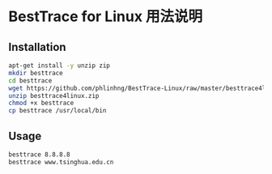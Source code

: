# BestTrace for Linux 用法说明

## Installation
```sh
apt-get install -y unzip zip
mkdir besttrace
cd besttrace
wget https://github.com/phlinhng/BestTrace-Linux/raw/master/besttrace4linux.zip
unzip besttrace4linux.zip
chmod +x besttrace
cp besttrace /usr/local/bin
```

## Usage
```sh
besttrace 8.8.8.8
besttrace www.tsinghua.edu.cn
```
